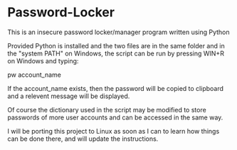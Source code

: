 # Password-Locker
This is an insecure password locker/manager program written using Python

Provided Python is installed and the two files are in the same folder and in the "system PATH" on Windows, the script can be run by pressing WIN+R on Windows and typing:

pw account_name

If the account_name exists, then the password will be copied to clipboard and a relevent message will be displayed.

Of course the dictionary used in the script may be modified to store passwords of more user accounts and can be accessed in the same way. 

I will be porting this project to Linux as soon as I can to learn how things can be done there, and will update the instructions.
